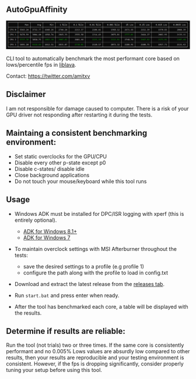## AutoGpuAffinity

<img src="./img/exampleoutput.png" width="1000"> 

CLI tool to automatically benchmark the most performant core based on lows/percentile fps in [liblava](https://github.com/liblava/liblava).

Contact: https://twitter.com/amitxv

## Disclaimer
I am not responsible for damage caused to computer. There is a risk of your GPU driver not responding after restarting it during the tests.

## Maintaing a consistent benchmarking environment:

 - Set static overclocks for the GPU/CPU
 - Disable every other p-state except p0
 - Disable c-states/ disable idle
 - Close background applications
 - Do not touch your mouse/keyboard while this tool runs

## Usage

- Windows ADK must be installed for DPC/ISR logging with xperf (this is entirely optional).

    - [ADK for Windows 8.1+](https://docs.microsoft.com/en-us/windows-hardware/get-started/adk-install)
    - [ADK for Windows 7](http://download.microsoft.com/download/A/6/A/A6AC035D-DA3F-4F0C-ADA4-37C8E5D34E3D/setup/WinSDKPerformanceToolKit_amd64/wpt_x64.msi)

- To maintain overclock settings with MSI Afterburner throughout the tests:

    - save the desired settings to a profile (e.g profile 1)
    - configure the path along with the profile to load in config.txt
    
- Download and extract the latest release from the [releases tab](https://github.com/amitxv/AutoGpuAffinity/releases).

- Run ``start.bat`` and press enter when ready.

- After the tool has benchmarked each core, a table will be displayed with the results.

## Determine if results are reliable:

Run the tool (not trials) two or three times. If the same core is consistently performant and no 0.005% Lows values are absurdly low compared to other results, then your results are reproducible and your testing environment is consistent. However, if the fps is dropping significantly, consider properly tuning your setup before using this tool.
